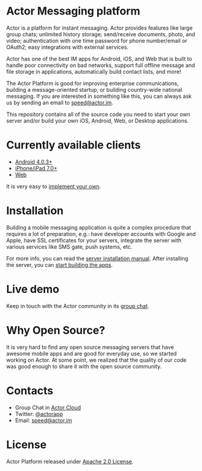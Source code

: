 # Actor Messaging platform

Actor is a platform for instant messaging. Actor provides features like large group chats; unlimited history storage; send/receive documents, photo, and video; authentication with one time password for phone number/email or OAuth2; easy integrations with external services.

Actor has one of the best IM apps for Android, iOS, and Web that is built to handle poor connectivity on bad networks, support full offline message and file storage in applications, automatically build contact lists, and more!

The Actor Platform is good for improving enterprise communications, building a message-oriented startup, or building country-wide national messaging. If you are interested in something like this, you can always ask us by sending an email to speed@actor.im.

This repository contains all of the source code you need to start your own server and/or build your own iOS, Android, Web, or Desktop applications.

# Currently available clients
* [Android 4.0.3+](https://actor.im/android)
* [iPhone/iPad 7.0+](https://actor.im/ios)
* [Web](https://app.actor.im/)

It is very easy to [implement your own](http://actor.readme.io/docs/apps).

# Installation

Building a mobile messaging application is quite a complex procedure that requires a lot of preparation, e.g.: have developer accounts with Google and Apple, have SSL certificates for your servers, integrate the server with various services like SMS gate, push systems, etc.

For more info, you can read the [server installation manual](docs/SERVER.md). After installing the server, you can [start building the apps](docs/APPS.md).

# Live demo

Keep in touch with the Actor community in its [group chat](https://quit.email/join/0d43e6a90d108ad9608514b5c17b76d5b2721d5e2ea51058d6ca43a66befe7f4).

# Why Open Source?

It is very hard to find any open source messaging servers that have awesome mobile apps and are good for everyday use, so we started working on Actor. At some point, we realized that the quality of our code was good enough to share it with the open source community.

# Contacts

* Group Chat in [Actor Cloud](https://quit.email/join/0d43e6a90d108ad9608514b5c17b76d5b2721d5e2ea51058d6ca43a66befe7f4)
* Twitter: [@actorapp](https://twitter.com/actorapp)
* Email: [speed@actor.im](mailto:speed@actor.im)

# License

Actor Platform released under [Apache 2.0 License](LICENSE).
